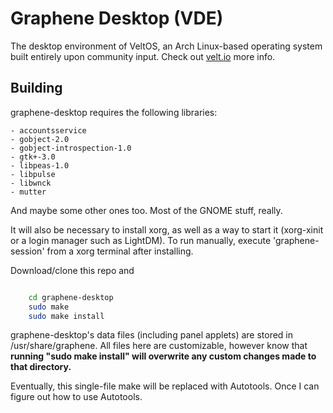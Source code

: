 Graphene Desktop (VDE)
==========

The desktop environment of VeltOS, an Arch Linux-based operating system
built entirely upon community input. Check out [velt.io](https://www.velt.io) more info.

Building
--------

graphene-desktop requires the following libraries:

    - accountsservice
    - gobject-2.0
    - gobject-introspection-1.0
    - gtk+-3.0
    - libpeas-1.0
    - libpulse
    - libwnck
    - mutter

And maybe some other ones too. Most of the GNOME stuff, really.

It will also be necessary to install xorg, as well as a way to start
it (xorg-xinit or a login manager such as LightDM). To run manually,
execute 'graphene-session' from a xorg terminal after installing.

Download/clone this repo and

```bash

    cd graphene-desktop
    sudo make
    sudo make install
```

graphene-desktop's data files (including panel applets) are stored in /usr/share/graphene.
All files here are customizable, however know that **running "sudo make install"
will overwrite any custom changes made to that directory.**

Eventually, this single-file make will be replaced with Autotools. Once I can
figure out how to use Autotools.

